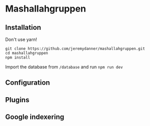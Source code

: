 # Mashallahgruppen

## Installation

Don't use yarn!

```
git clone https://github.com/jeremydanner/mashallahgruppen.git
cd mashallahgruppen
npm install
```

Import the database from `/database` and run `npm run dev`

## Configuration

## Plugins

## Google indexering
